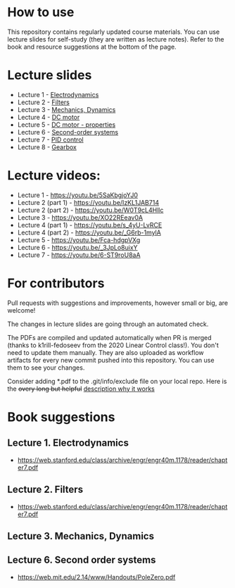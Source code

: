 # How to use

This repository contains regularly updated course materials. You can use lecture slides for self-study (they are written as lecture notes). Refer to the book and resource suggestions at the bottom of the page.

# Lecture slides

* Lecture 1 - [Electrodynamics](https://github.com/SergeiSa/Mechatronics-2023/tree/main/Slides/Electrodynamics)
* Lecture 2 - [Filters](https://github.com/SergeiSa/Mechatronics-2023/tree/main/Slides/Filters)
* Lecture 3 - [Mechanics, Dynamics](https://github.com/SergeiSa/Mechatronics-2023/tree/main/Slides/NewtonEuler)
* Lecture 4 - [DC motor](https://github.com/SergeiSa/Mechatronics-2023/tree/main/Slides/DC_motor)
* Lecture 5 - [DC motor - properties](https://github.com/SergeiSa/Mechatronics-2023/tree/main/Slides/DC_motor_properties)
* Lecture 6 - [Second-order systems](https://github.com/SergeiSa/Mechatronics-2023/tree/main/Slides/Second_order_systems)
* Lecture 7 - [PID control](https://github.com/SergeiSa/Mechatronics-2023/tree/main/Slides/PID_control)
* Lecture 8 - [Gearbox](https://github.com/SergeiSa/Mechatronics-2023/tree/main/Slides/Gearbox)



# Lecture videos:
* Lecture 1 - https://youtu.be/5SaKbgjoYJ0
* Lecture 2 (part 1) - https://youtu.be/IzKL1JAB714
* Lecture 2 (part 2) - https://youtu.be/W0T9cL4Hllc
* Lecture 3 - https://youtu.be/XO22REeav0A
* Lecture 4 (part 1) - https://youtu.be/s_4yU-LvRCE
* Lecture 4 (part 2) - https://youtu.be/_G6rb-1mylA
* Lecture 5 - https://youtu.be/Fca-hdgpVXg
* Lecture 6 - https://youtu.be/_3JpLo8uixY
* Lecture 7 - https://youtu.be/6-ST9roU8aA


# For contributors

Pull requests with suggestions and improvements, however small or big, are welcome!

The changes in lecture slides are going through an automated check.

The PDFs are compiled and updated automatically when PR is merged (thanks to k1rill-fedoseev from the 2020 Linear Control class!). You don't need to update them manually. They are also uploaded as workflow artifacts for every new commit pushed into this repository. You can use them to see your changes.
 
Consider adding \*.pdf to the .git/info/exclude file on your local repo. Here is the ~~overy long but helpful~~ [description why it works](https://medium.com/@dave_lunny/exclude-files-from-git-without-committing-changes-to-gitignore-986fa712e78d)

# Book suggestions


## Lecture 1. Electrodynamics
* https://web.stanford.edu/class/archive/engr/engr40m.1178/reader/chapter7.pdf

## Lecture 2. Filters
* https://web.stanford.edu/class/archive/engr/engr40m.1178/reader/chapter7.pdf

## Lecture 3. Mechanics, Dynamics

## Lecture 6. Second order systems
* https://web.mit.edu/2.14/www/Handouts/PoleZero.pdf


